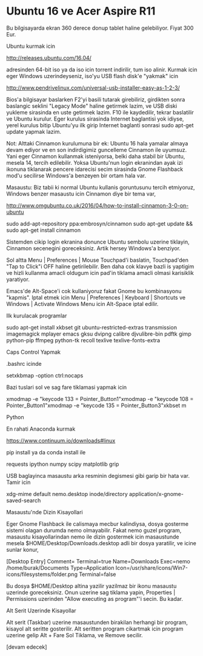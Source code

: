 # Ubuntu 16 ve Acer Aspire R11

Bu bilgisayarda ekran 360 derece donup tablet haline gelebiliyor. Fiyat 300 Eur.

Ubuntu kurmak icin

http://releases.ubuntu.com/16.04/

adresinden 64-bit iso ya da iso icin torrent indirilir, tum iso alinir. Kurmak icin eger Windows uzerindeyseniz, iso'yu USB flash disk'e "yakmak" icin 

http://www.pendrivelinux.com/universal-usb-installer-easy-as-1-2-3/

Bios'a bilgisayar baslarken F2'yi basili tutarak girebiliriz, girdikten sonra baslangic seklini "Legacy Mode" haline getirmek lazim, ve USB diski yukleme sirasinda en uste getirmek lazim. F10 ile kaydedilir, tekrar baslatilir ve Ubuntu kurulur. Eger kurulus sirasinda Internet baglantisi yok idiyse, yerel kurulus bitip Ubuntu'yu ilk girip Internet baglanti sonrasi sudo apt-get update yapmak lazim.

Not: Alttaki Cinnamon kurulumuna bir ek: Ubuntu 16 hala yamalar almaya devam ediyor ve en son indirdigimiz guncelleme Cinnamon ile uyumsuz. Yani eger Cinnamon kullanmak isteniyorsa, belki daha stabil bir Ubuntu, mesela 14, tercih edilebilir. Yoksa Ubuntu'nun login ekranindan ayak izi ikonuna tiklanarak pencere idarecisi secim sirasinda Gnome Flashback mod'u secilirse Windows'a benzeyen bir ortam hala var.

Masaustu: Biz tabii ki normal Ubuntu kullanis goruntusunu tercih etmiyoruz, Windows benzer masaustu icin Cinnamon diye bir tema var,

http://www.omgubuntu.co.uk/2016/04/how-to-install-cinnamon-3-0-on-ubuntu

sudo add-apt-repository ppa:embrosyn/cinnamon
sudo apt-get update && sudo apt-get install cinnamon

Sistemden cikip login ekranina donunce Ubuntu sembolu uzerine tiklayin, Cinnamon secenegini goreceksiniz. Artik hersey Windows'a benziyor.

Sol altta Menu | Preferences | Mouse Touchpad'i baslatin, Touchpad'den "Tap to Click"i OFF haline getirilebilir. Ben daha cok klavye bazli is yaptigim ve hizli kullanma amacli oldugum icin pad'in tiklama amacli olmasi karisiklik yaratiyor.

Emacs'de Alt-Space'i cok kullaniyoruz fakat Gnome bu kombinasyonu "kapmis". Iptal etmek icin Menu | Preferences | Keyboard | Shortcuts ve Windows | Activate Windows Menu icin Alt-Space iptal edilir.

Ilk kurulacak programlar

sudo apt-get install xkbset git ubuntu-restricted-extras transmission  imagemagick mplayer emacs gksu dvipng calibre djvulibre-bin pdftk gimp python-pip ffmpeg python-tk recoll texlive texlive-fonts-extra

Caps Control Yapmak

.bashrc icinde

setxkbmap -option ctrl:nocaps

Bazi tuslari sol ve sag fare tiklamasi yapmak icin

xmodmap -e "keycode 133 = Pointer_Button1"xmodmap -e "keycode 108 = Pointer_Button1"xmodmap -e "keycode 135 = Pointer_Button3"xkbset m

Python

En rahati Anaconda kurmak

https://www.continuum.io/downloads#linux

pip install ya da conda install ile

requests ipython numpy scipy matplotlib grip

USB baglayinca masaustu arka resminin degismesi gibi garip bir hata var. Tamir icin

xdg-mime default nemo.desktop inode/directory application/x-gnome-saved-search

Masaustu'nde Dizin Kisayollari

Eger Gnome Flashback ile calismaya mecbur kalindiysa, dosya gosterme sistemi olagan durumda nemo olmayabilir. Fakat nemo guzel program, masaustu kisayollarindan nemo ile dizin gostermek icin masaustunde mesela $HOME/Desktop/Downloads.desktop adli bir dosya yaratilir, ve icine sunlar konur,

[Desktop Entry]
Comment=
Terminal=true
Name=Downloads
Exec=nemo /home/burak/Documents
Type=Application
Icon=/usr/share/icons/Win7-icons/filesystems/folder.png
Terminal=false



Bu dosya $HOME/Desktop altina yazilir yazilmaz bir ikonu masaustu uzerinde goreceksiniz. Onun uzerine sag tiklama yapin, Properties | Permissions uzerinden "Allow executing as program"'i secin. Bu kadar.

Alt Serit Uzerinde Kisayollar

Alt serit (Taskbar) uzerine masaustunden birakilan herhangi bir program, kisayol alt seritte gosterilir. Alt seritten program cikartmak icin program uzerine gelip Alt + Fare Sol Tiklama, ve Remove secilir. 

[devam edecek]






